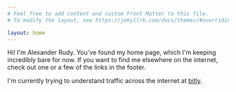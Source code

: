 ```yaml
---
# Feel free to add content and custom Front Matter to this file.
# To modify the layout, see https://jekyllrb.com/docs/themes/#overriding-theme-defaults

layout: home
---
```


Hi! I'm Alexander Rudy. You've found my home page, which I'm keeping incredibly bare for
now. If you want to find me elsewhere on the internet, check out one or a few of the
links in the footer.

I'm currently trying to understand traffic across the internet at [bitly](bitly.com).
